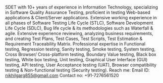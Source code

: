 SDET with 10+ years of experience in Information Technology, specializing in Software Quality Assurance Testing, proficient in testing Web-based applications & Client/Server applications. 
Extensive working experience in all phases of Software Testing Life Cycle (STLC), Software Development Life Cycle (SDLC), Bug life cycle & its methodologies such as Waterfall & agile.
Extensive experience reviewing, analyzing business requirements, and creating Test Plans, Test Cases, Test Scripts, Test Estimation & Requirement Traceability Matrix.
Professional expertise in Functional testing, Regression testing, Sanity testing, Smoke testing, System testing, Cross Browser/ Cross-platform testing, Boundary Value testing, Black box testing, White box testing, Unit testing, Graphical User Interface (GUI) testing, API testing, User Acceptance testing (UAT), Browser compatibility testing & Non-functional testing (Security testing). 
Reach me:
Email ID: nikhilgarg855@gmail.com
Contact no: +91-7276561520
